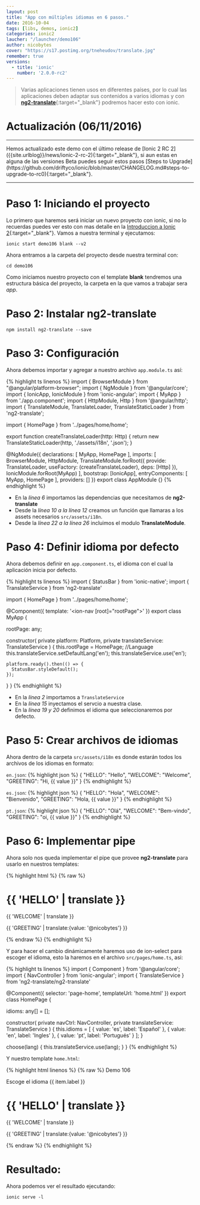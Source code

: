 ```yaml
---
layout: post
title: "App con múltiples idiomas en 6 pasos."
date: 2016-10-04
tags: [libs, demos, ionic2]
categories: ionic2
laucher: "/launcher/demo106"
author: nicobytes
cover: "https://s17.postimg.org/tneheudov/translate.jpg"
remember: true
versions:
  - title: 'ionic'
    number: '2.0.0-rc2'
---
```


> Varias aplicaciones tienen usos en diferentes países, por lo cual las aplicaciones deben adaptar sus contenidos a varios idiomas y con [**ng2-translate**](https://github.com/ocombe/ng2-translate){:target="_blank"} podremos hacer esto con ionic.

<amp-img width="1200" height="675" layout="responsive" src="https://s17.postimg.org/tneheudov/translate.jpg"></amp-img>

# Actualización (06/11/2016)
<hr/>
Hemos actualizado este demo con el último release de [Ionic 2 RC 2]({{site.urlblog}}/news/ionic-2-rc-2){:target="_blank"}, si aun estas en alguna de las versiones Beta puedes seguir estos pasos [Steps to Upgrade](https://github.com/driftyco/ionic/blob/master/CHANGELOG.md#steps-to-upgrade-to-rc0){:target="_blank"}.
<hr/>

# Paso 1: Iniciando el proyecto

Lo primero que haremos será iniciar un nuevo proyecto con ionic, si no lo recuerdas puedes ver esto con mas detalle en la [Introduccion a Ionic 2]({{site.urlblog}}/ionic2/ionic2){:target="_blank"}.
Vamos a nuestra terminal y ejecutamos:

```
ionic start demo106 blank --v2
```

Ahora entramos a la carpeta del proyecto desde nuestra terminal con:

```
cd demo106
```

Como iniciamos nuestro proyecto con el template **blank** tendremos una estructura básica del proyecto, la carpeta en la que vamos a trabajar sera *app*.

# Paso 2: Instalar ng2-translate

```
npm install ng2-translate --save
```

# Paso 3: Configuración

Ahora debemos importar y agregar a nuestro archivo `app.module.ts` así:

{% highlight ts linenos %}
import { BrowserModule } from "@angular/platform-browser";
import { NgModule } from '@angular/core';
import { IonicApp, IonicModule } from 'ionic-angular';
import { MyApp } from './app.component';
import { HttpModule, Http } from '@angular/http';
import { TranslateModule, TranslateLoader, TranslateStaticLoader } from 'ng2-translate';

import { HomePage } from '../pages/home/home';

export function createTranslateLoader(http: Http) {
    return new TranslateStaticLoader(http, './assets/i18n', '.json');
}

@NgModule({
  declarations: [
    MyApp,
    HomePage
  ],
  imports: [
    BrowserModule,
    HttpModule,
    TranslateModule.forRoot({
        provide: TranslateLoader,
        useFactory: (createTranslateLoader),
        deps: [Http] 
    }),
    IonicModule.forRoot(MyApp)
  ],
  bootstrap: [IonicApp],
  entryComponents: [
    MyApp,
    HomePage
  ],
  providers: []
})
export class AppModule {}
{% endhighlight %}

- En la *línea 6* importamos las dependencias que necesitamos de **ng2-translate**
- Desde la *línea 10 a la línea 12* creamos un función que llamaras a los assets necesarios `src/assets/i18n`.
- Desde la *línea 22 a la línea 26* incluimos el modulo **TranslateModule**.

# Paso 4: Definir idioma por defecto

Ahora debemos definir en `app.component.ts`, el idioma con el cual la aplicación inicia por defecto. 

{% highlight ts linenos %}
import { StatusBar } from 'ionic-native';
import { TranslateService } from 'ng2-translate'

import { HomePage } from '../pages/home/home';

@Component({
  template: '<ion-nav [root]="rootPage"></ion-nav>'
})
export class MyApp {

  rootPage: any;

  constructor(
    private platform: Platform,
    private translateService: TranslateService
  ) {
    this.rootPage = HomePage;
    //Language
    this.translateService.setDefaultLang('en');
    this.translateService.use('en');

    platform.ready().then(() => {
      StatusBar.styleDefault();
    });
  }
}
{% endhighlight %}

- En la *línea 2* importamos a `TranslateService`
- En la *línea 15* inyectamos el servcio a nuestra clase.
- En la *línea 19 y 20* definimos el idioma que seleccionaremos por defecto.

# Paso 5: Crear archivos de idiomas

Ahora dentro de la carpeta  `src/assets/i18n` es donde estarán todos los archivos de los idiomas en formato:

`en.json`:
{% highlight json %}
{
  "HELLO": "Hello",
  "WELCOME": "Welcome",
  "GREETING": "Hi, {{ value }}"
}
{% endhighlight %}

`es.json`:
{% highlight json %}
{
  "HELLO": "Hola",
  "WELCOME": "Bienvenido",
  "GREETING": "Hola, {{ value }}"
}
{% endhighlight %}

`pt.json`:
{% highlight json %}
{
  "HELLO": "Olá",
  "WELCOME": "Bem-vindo",
  "GREETING": "oi, {{ value }}"
}
{% endhighlight %}

# Paso 6: Implementar pipe

Ahora solo nos queda implementar el pipe que provee **ng2-translate** para usarlo en nuestros templates:

{% highlight html %}
{% raw %}
<div padding>
  <h1>{{ 'HELLO' | translate }}</h1>
  <p>{{ 'WELCOME' | translate }}</p>
  <p>{{ 'GREETING' | translate:{value: '@nicobytes'} }}</p>
</div>
{% endraw %}
{% endhighlight %}

Y para hacer el cambio dinámicamente haremos uso de ion-select para escoger el idioma, esto la haremos en el archivo `src/pages/home.ts`, asi:  

{% highlight ts linenos %}
import { Component } from '@angular/core';
import { NavController } from 'ionic-angular';
import { TranslateService } from 'ng2-translate/ng2-translate'

@Component({
  selector: 'page-home',
  templateUrl: 'home.html'
})
export class HomePage {

  idioms: any[] = [];

  constructor(
    private navCtrl: NavController,
    private translateService: TranslateService
  ) {
    this.idioms = [
      {
        value: 'es',
        label: 'Español'
      },
      {
        value: 'en',
        label: 'Ingles'
      },
      {
        value: 'pt',
        label: 'Portugués'
      }
    ];
  }

  choose(lang) {
    this.translateService.use(lang);
  }
}
{% endhighlight %}

Y nuestro template `home.html`: 

{% highlight html linenos %}
{% raw %}
<ion-header>
  <ion-navbar color="primary">
    <ion-title>Demo 106</ion-title>
  </ion-navbar>
</ion-header>

<ion-content>
  <ion-list>
    <ion-item>
      <ion-label>Escoge el  idioma</ion-label>
      <ion-select (ionChange)="choose($event)">
        <ion-option *ngFor="let item of idioms" [value]="item.value">
          {{ item.label }}
        </ion-option>
      </ion-select>
    </ion-item>
  </ion-list>
  <div padding>
    <h1>{{ 'HELLO' | translate }}</h1>
    <p>{{ 'WELCOME' | translate }}</p>
    <p>{{ 'GREETING' | translate:{value: '@nicobytes'} }}</p>
  </div>
</ion-content>
{% endraw %}
{% endhighlight %}

# Resultado:

Ahora podemos ver el resultado ejecutando:

```
ionic serve -l
```
